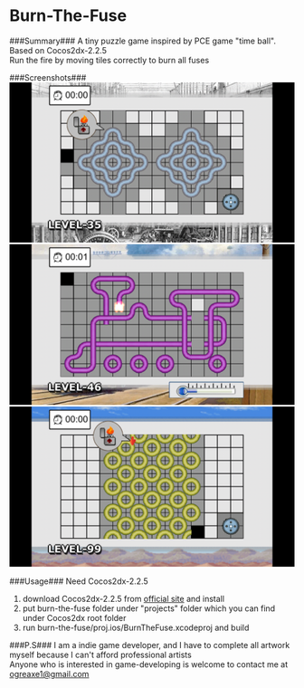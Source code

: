# Burn-The-Fuse
###Summary###
A tiny puzzle game inspired by PCE game "time ball".  
Based on Cocos2dx-2.2.5  
Run the fire by moving tiles correctly to burn all fuses

###Screenshots###
![image](https://github.com/OGREAXE/Burn-The-Fuse/blob/master/Art/screenshot_for_ITC/1136_640/IMG_0882.PNG)
![image](https://github.com/OGREAXE/Burn-The-Fuse/blob/master/Art/screenshot_for_ITC/1136_640/IMG_0883.PNG)
![image](https://github.com/OGREAXE/Burn-The-Fuse/blob/master/Art/screenshot_for_ITC/1136_640/IMG_0885.PNG)

###Usage###
Need Cocos2dx-2.2.5  
1. download Cocos2dx-2.2.5 from [official site](http://www.cocos2d-x.org/filedown/CocosForMac-v2.2.5.dmg) and install  
2. put burn-the-fuse folder under "projects" folder which you can find under Cocos2dx root folder  
3. run burn-the-fuse/proj.ios/BurnTheFuse.xcodeproj and build  

###P.S###
I am a indie game developer, and I have to complete all artwork myself because I can't afford professional artists  
Anyone who is interested in game-developing is welcome to contact me at ogreaxe1@gmail.com  

